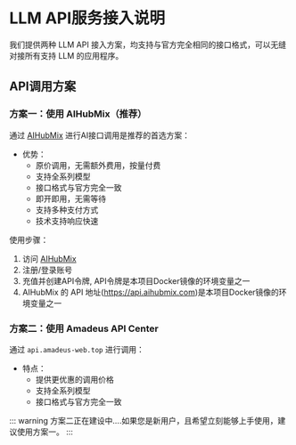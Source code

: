 # LLM API服务接入说明

我们提供两种 LLM API 接入方案，均支持与官方完全相同的接口格式，可以无缝对接所有支持 LLM 的应用程序。

## API调用方案

### 方案一：使用 AIHubMix（推荐）

通过 [AIHubMix](https://aihubmix.com?aff=6zS4) 进行AI接口调用是推荐的首选方案：

- 优势：
  - 原价调用，无需额外费用，按量付费
  - 支持全系列模型
  - 接口格式与官方完全一致
  - 即开即用，无需等待
  - 支持多种支付方式
  - 技术支持响应快速

使用步骤：
1. 访问 [AIHubMix](https://aihubmix.com?aff=6zS4)
2. 注册/登录账号
3. 充值并创建API令牌, API令牌是本项目Docker镜像的环境变量之一
4. AIHubMix 的 API 地址(https://api.aihubmix.com)是本项目Docker镜像的环境变量之一

### 方案二：使用 Amadeus API Center

通过 `api.amadeus-web.top` 进行调用：

- 特点：
  - 提供更优惠的调用价格
  - 支持全系列模型
  - 接口格式与官方完全一致

::: warning
方案二正在建设中....如果您是新用户，且希望立刻能够上手使用，建议使用方案一。
:::
